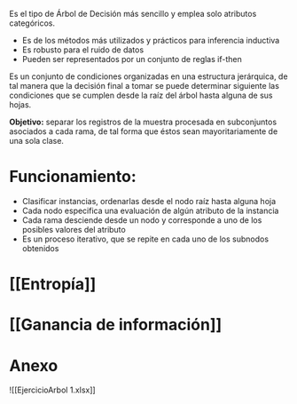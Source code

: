 Es el tipo de Árbol de Decisión más sencillo y emplea solo atributos categóricos.

- Es de los métodos más utilizados y prácticos para inferencia inductiva
- Es robusto para el ruido de datos
- Pueden ser representados por un conjunto de reglas if-then

Es un conjunto de condiciones organizadas en una estructura jerárquica, de tal manera que la decisión final a tomar se puede determinar siguiente las condiciones que se cumplen desde la raíz del árbol hasta alguna de sus hojas.

**Objetivo:** separar los registros de la muestra procesada en subconjuntos asociados a cada rama, de tal forma que éstos sean mayoritariamente de una sola clase.

# Funcionamiento:
- Clasificar instancias, ordenarlas desde el nodo raíz hasta alguna hoja
- Cada nodo especifica una evaluación de algún atributo de la instancia
- Cada rama desciende desde un nodo y corresponde a uno de los posibles valores del atributo
- Es un proceso iterativo, que se repite en cada uno de los subnodos obtenidos

# [[Entropía]]

# [[Ganancia de información]]


# Anexo
![[EjercicioArbol 1.xlsx]]
